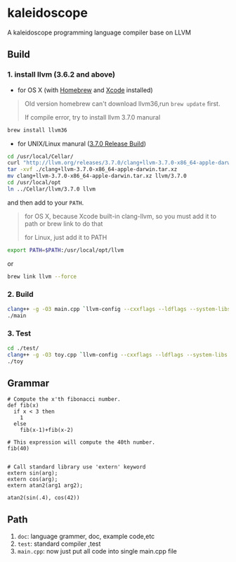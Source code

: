 # kaleidoscope
A kaleidoscope programming language compiler base on LLVM



## Build

### 1. install llvm (3.6.2 and above)

+ for OS X (with [Homebrew](http://brew.sh) and [Xcode](http://www.baidu.com/link?url=jy41fRcYpq3-1tgPOTReo6HIM68bOBb7SqQvgmJ9b0CpRJO61P1xJCBEwxPmZ8GK76fykKOzQ6T0P7viJxELFa&wd=&eqid=ff1b1fe30000a6ba000000045617a315) installed)

> Old version homebrew can't download llvm36,run `brew update` first.
> 
> If compile error, try to install llvm 3.7.0 manural

```bash
brew install llvm36
```

+ for UNIX/Linux manural ([3.7.0 Release Build](http://llvm.org/releases/download.html#3.7.0))

```bash
cd /usr/local/Cellar/
curl "http://llvm.org/releases/3.7.0/clang+llvm-3.7.0-x86_64-apple-darwin.tar.xz"
tar -xvf ./clang+llvm-3.7.0-x86_64-apple-darwin.tar.xz
mv clang+llvm-3.7.0-x86_64-apple-darwin.tar.xz llvm/3.7.0
cd /usr/local/opt
ln ../Cellar/llvm/3.7.0 llvm
```

and then add to your `PATH`.

> for OS X, because Xcode built-in clang-llvm, so you must add it to path or brew link to do that
> 
> for Linux, just add it to PATH

```bash
export PATH=$PATH:/usr/local/opt/llvm
```
or

```bash
brew link llvm --force
```

### 2. Build

```bash
clang++ -g -O3 main.cpp `llvm-config --cxxflags --ldflags --system-libs --libs core` -o main
./main
```

### 3. Test

```bash
cd ./test/
clang++ -g -O3 toy.cpp `llvm-config --cxxflags --ldflags --system-libs --libs core` -o toy
./toy
```
## Grammar

```ks
# Compute the x'th fibonacci number.
def fib(x)
  if x < 3 then
    1
  else
    fib(x-1)+fib(x-2)

# This expression will compute the 40th number.
fib(40)


# Call standard library use 'extern' keyword
extern sin(arg);
extern cos(arg);
extern atan2(arg1 arg2);

atan2(sin(.4), cos(42))
```

## Path
1. `doc`: language grammer, doc, example code,etc
2. `test`: standard compiler ,test
3. `main.cpp`: now just put all code into single main.cpp file